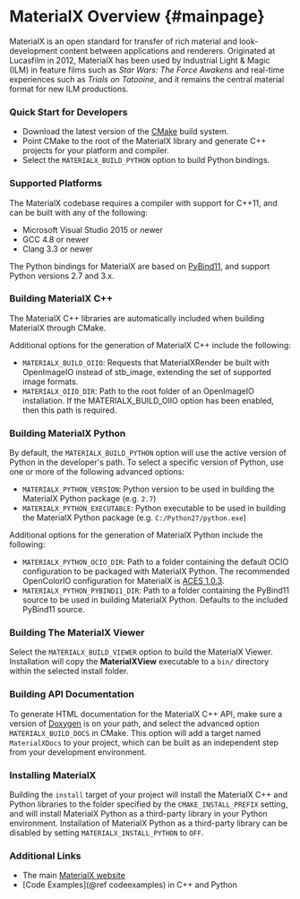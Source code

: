 # MaterialX Overview {#mainpage}

MaterialX is an open standard for transfer of rich material and look-development content between applications and renderers.  Originated at Lucasfilm in 2012, MaterialX has been used by Industrial Light & Magic (ILM) in feature films such as _Star Wars: The Force Awakens_ and real-time experiences such as _Trials on Tatooine_, and it remains the central material format for new ILM productions.

### Quick Start for Developers

- Download the latest version of the [CMake](https://cmake.org) build system.
- Point CMake to the root of the MaterialX library and generate C++ projects for your platform and compiler.
- Select the `MATERIALX_BUILD_PYTHON` option to build Python bindings.

### Supported Platforms

The MaterialX codebase requires a compiler with support for C++11, and can be built with any of the following:

- Microsoft Visual Studio 2015 or newer
- GCC 4.8 or newer
- Clang 3.3 or newer

The Python bindings for MaterialX are based on [PyBind11](https://github.com/pybind/pybind11), and support Python versions 2.7 and 3.x.

### Building MaterialX C++

The MaterialX C++ libraries are automatically included when building MaterialX through CMake.

Additional options for the generation of MaterialX C++ include the following:

- `MATERIALX_BUILD_OIIO`: Requests that MaterialXRender be built with OpenImageIO instead of stb_image, extending the set of supported image formats.
- `MATERIALX_OIIO_DIR`: Path to the root folder of an OpenImageIO installation.  If the MATERIALX_BUILD_OIIO option has been enabled, then this path is required.

### Building MaterialX Python

By default, the `MATERIALX_BUILD_PYTHON` option will use the active version of Python in the developer's path.  To select a specific version of Python, use one or more of the following advanced options:

- `MATERIALX_PYTHON_VERSION`: Python version to be used in building the MaterialX Python package (e.g. `2.7`)
- `MATERIALX_PYTHON_EXECUTABLE`: Python executable to be used in building the MaterialX Python package (e.g. `C:/Python27/python.exe`)

Additional options for the generation of MaterialX Python include the following:

- `MATERIALX_PYTHON_OCIO_DIR`: Path to a folder containing the default OCIO configuration to be packaged with MaterialX Python. The recommended OpenColorIO configuration for MaterialX is [ACES 1.0.3](https://github.com/imageworks/OpenColorIO-Configs/tree/master/aces_1.0.3).
- `MATERIALX_PYTHON_PYBIND11_DIR`: Path to a folder containing the PyBind11 source to be used in building MaterialX Python. Defaults to the included PyBind11 source.

### Building The MaterialX Viewer

Select the `MATERIALX_BUILD_VIEWER` option to build the MaterialX Viewer.  Installation will copy the **MaterialXView** executable to a `bin/` directory within the selected install folder.

### Building API Documentation

To generate HTML documentation for the MaterialX C++ API, make sure a version of [Doxygen](https://www.doxygen.org/) is on your path, and select the advanced option `MATERIALX_BUILD_DOCS` in CMake.  This option will add a target named `MaterialXDocs` to your project, which can be built as an independent step from your development environment.

### Installing MaterialX

Building the `install` target of your project will install the MaterialX C++ and Python libraries to the folder specified by the `CMAKE_INSTALL_PREFIX` setting, and will install MaterialX Python as a third-party library in your Python environment.  Installation of MaterialX Python as a third-party library can be disabled by setting `MATERIALX_INSTALL_PYTHON` to `OFF`.

### Additional Links

- The main [MaterialX website](http://www.materialx.org)
- [Code Examples](@ref codeexamples) in C++ and Python
